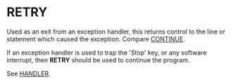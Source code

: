 # RETRY

Used as an exit from an exception handler, this returns control to the line or statement which caused the exception. Compare [CONTINUE](man_cs-continue.md).

If an exception handler is used to trap the 'Stop' key, or any software interrupt, then **RETRY** should be used to continue the program.

See [HANDLER](man_cs-handler.md).

